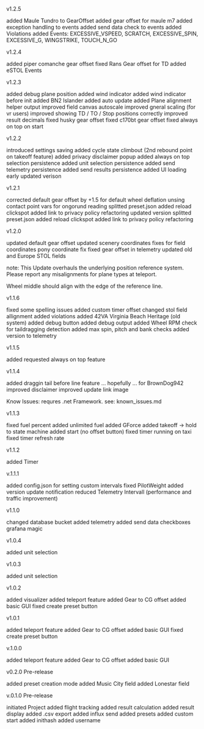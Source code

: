 v1.2.5

added Maule Tundro to GearOffset
added gear offset for maule m7
added exception handling to events
added send data check to events
added Violations
added Events: EXCESSIVE_VSPEED, SCRATCH, EXCESSIVE_SPIN, EXCESSIVE_G, WINGSTRIKE, TOUCH_N_GO

v1.2.4

added piper comanche gear offset
fixed Rans Gear offset for TD
added eSTOL Events

v1.2.3

added debug plane position
added wind indicator
added wind indicator before init
added BN2 Islander
added auto update
added Plane alignment helper output
improved field canvas autoscale
improved gneral scaling (for vr users)
improved showing TD / TO / Stop positions correctly
improved result decimals
fixed husky gear offset
fixed c170bt gear offset
fixed always on top on start


v1.2.2

introduced settings saving
added cycle state climbout (2nd rebound point on takeoff feature)
added privacy disclaimer popup
added always on top selection persistence
added unit selection persistence
added send telemetry persistence
added send results persistence
added UI loading early
updated verison

v1.2.1

corrected default gear offset by +1.5 for default wheel deflation
unsing contact point vars for ongorund reading
splitted preset.json
added reload clickspot
added link to privacy policy
refactoring
updated version
splitted preset.json
added reload clickspot
added link to privacy policy
refactoring

v1.2.0

updated default gear offset
updated scenery coordinates
fixes for field coordinates
pony coordinate fix
fixed gear offset in telemetry
updated old and Europe STOL fields

note:
This Update overhauls the underlying position reference system.
Please report any misalignments for plane types at teleport.

Wheel middle should align with the edge of the reference line.

v1.1.6

fixed some spelling issues
added custom timer offset
changed stol field allignment
added violations
added 42VA Virginia Beach Heritage (old system)
added debug button
added debug output
added Wheel RPM check for taildragging detection
added max spin, pitch and bank checks
added version to telemetry

v1.1.5

added requested always on top feature

v1.1.4

added draggin tail before line feature ... hopefully ... for BrownDog942
improved disclaimer
improved update link
image

Know Issues: requres .net Framework. see: known_issues.md

v1.1.3

fixed fuel percent
added unlimited fuel
added GForce
added takeoff -> hold to state machine
added start (no offset button)
fixed timer running on taxi
fixed timer refresh rate

v1.1.2

added Timer

v.1.1.1

added config.json for setting custom intervals
fixed PilotWeight
added version update notification
reduced Telemetry Intervall (performance and traffic improvement)

v1.1.0

changed database bucket
added telemetry
added send data checkboxes
grafana magic

v1.0.4

added unit selection

v1.0.3

added unit selection

v1.0.2

added visualizer
added teleport feature
added Gear to CG offset
added basic GUI
fixed create preset button

v1.0.1

added teleport feature
added Gear to CG offset
added basic GUI
fixed create preset button

v.1.0.0

added teleport feature
added Gear to CG offset
added basic GUI

v0.2.0 Pre-release

added preset creation mode
added Music City field
added Lonestar field

v.0.1.0 Pre-release

initiated Project
added flight tracking
added result calculation
added result display
added .csv export
added influx send
added presets
added custom start
added inithash
added username